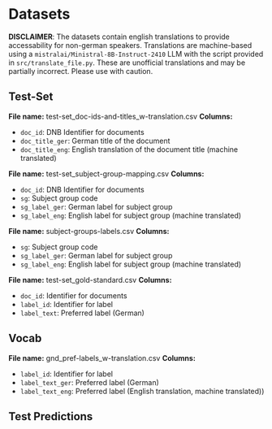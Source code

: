 # Datasets

**DISCLAIMER**: The datasets contain english translations
  to provide accessability for non-german speakers. 
  Translations are machine-based using a `mistralai/Ministral-8B-Instruct-2410` LLM with the script 
  provided in `src/translate_file.py`. These are unofficial
  translations and may be partially incorrect. Please
  use with caution.

## Test-Set

**File name:** test-set_doc-ids-and-titles_w-translation.csv
**Columns:**
  - `doc_id`: DNB Identifier for documents
  - `doc_title_ger`: German title of the document
  - `doc_title_eng`: English translation of the document title (machine translated)

**File name:** test-set_subject-group-mapping.csv
**Columns:**
  - `doc_id`: DNB Identifier for documents
  - `sg`: Subject group code
  - `sg_label_ger`: German label for subject group
  - `sg_label_eng`: English label for subject group (machine translated)


**File name:** subject-groups-labels.csv
**Columns:**
  - `sg`: Subject group code
  - `sg_label_ger`: German label for subject group
  - `sg_label_eng`: English label for subject group (machine translated)

**File name:** test-set_gold-standard.csv
**Columns:**
  - `doc_id`: Identifier for documents
  - `label_id`: Identifier for label
  - `label_text`: Preferred label (German)

## Vocab

**File name:** gnd_pref-labels_w-translation.csv
**Columns:**
  - `label_id`: Identifier for label
  - `label_text_ger`: Preferred label (German)
  - `label_text_eng`: Preferred label (English translation, machine translated))

## Test Predictions

